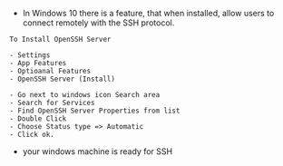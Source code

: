 - In Windows 10 there is a feature, that when installed, allow users to connect remotely with the SSH protocol.

`To Install OpenSSH Server`
```
- Settings
- App Features
- Optioanal Features
- OpenSSH Server (Install)

- Go next to windows icon Search area
- Search for Services
- Find OpenSSH Server Properties from list
- Double Click
- Choose Status type => Automatic
- Click ok.
```
* your windows machine is ready for SSH
